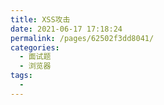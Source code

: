 ```yaml
---
title: XSS攻击
date: 2021-06-17 17:18:24
permalink: /pages/62502f3dd8041/
categories:
  - 面试题
  - 浏览器
tags:
  - 
---
```

